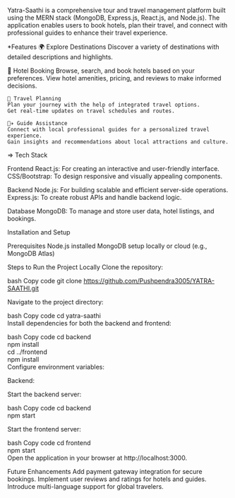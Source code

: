 Yatra-Saathi is a comprehensive tour and travel management platform built using the MERN stack (MongoDB, Express.js, React.js, and Node.js). The application enables users to book hotels, plan their travel, and connect with professional guides to enhance their travel experience.

 *Features
    🌍 Explore Destinations
    Discover a variety of destinations with detailed descriptions and highlights.

   🏨 Hotel Booking
    Browse, search, and book hotels based on your preferences.
    View hotel amenities, pricing, and reviews to make informed decisions.

    🚗 Travel Planning
    Plan your journey with the help of integrated travel options.
    Get real-time updates on travel schedules and routes.
    
    🧑‍✈️ Guide Assistance
    Connect with local professional guides for a personalized travel experience.
    Gain insights and recommendations about local attractions and culture.


  => Tech Stack
   
   Frontend
   React.js: For creating an interactive and user-friendly interface.
   CSS/Bootstrap: To design responsive and visually appealing components.

   Backend
   Node.js: For building scalable and efficient server-side operations.
   Express.js: To create robust APIs and handle backend logic.

   Database
   MongoDB: To manage and store user data, hotel listings, and bookings.


   Installation and Setup
   
   Prerequisites
   Node.js installed
   MongoDB setup locally or cloud (e.g., MongoDB Atlas)


   Steps to Run the Project Locally
   Clone the repository:

   bash
   Copy code
   git clone https://github.com/Pushpendra3005/YATRA-SAATHI.git
     
   Navigate to the project directory:

   bash
   Copy code
   cd yatra-saathi  
   Install dependencies for both the backend and frontend:

   bash
   Copy code
   cd backend  
   npm install  
   cd ../frontend  
   npm install  
   Configure environment variables:

   Backend:

   Start the backend server:

   bash
   Copy code
   cd backend  
   npm start  
   
   Start the frontend server:

   bash
   Copy code
   cd frontend  
   npm start  
   Open the application in your browser at http://localhost:3000.

   Future Enhancements
    Add payment gateway integration for secure bookings.
    Implement user reviews and ratings for hotels and guides.
    Introduce multi-language support for global travelers.
